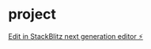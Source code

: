 # project

[Edit in StackBlitz next generation editor ⚡️](https://stackblitz.com/~/github.com/mino003/project)